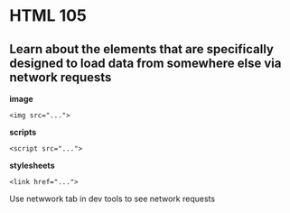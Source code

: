 # HTML 105

## Learn about the elements that are specifically designed to load data from somewhere else via network requests

**image**

```
<img src="...">
```

**scripts**

```
<script src="...">
```

**stylesheets**

```
<link href="...">
```

Use netwwork tab in dev tools to see network requests
